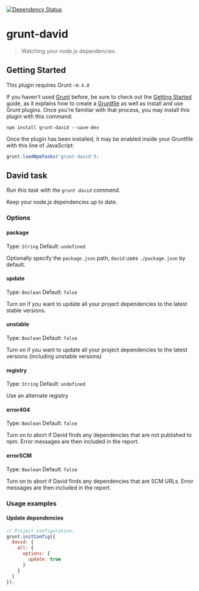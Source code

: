 [![Dependency Status](https://david-dm.org/herrmannplatz/grunt-david.svg)](https://david-dm.org/herrmannplatz/grunt-david)

# grunt-david

> Watching your node.js dependencies.



## Getting Started
This plugin requires Grunt `~0.4.0`

If you haven't used [Grunt](http://gruntjs.com/) before, be sure to check out the [Getting Started](http://gruntjs.com/getting-started) guide, as it explains how to create a [Gruntfile](http://gruntjs.com/sample-gruntfile) as well as install and use Grunt plugins. Once you're familiar with that process, you may install this plugin with this command:

```shell
npm install grunt-david --save-dev
```

Once the plugin has been installed, it may be enabled inside your Gruntfile with this line of JavaScript:

```js
grunt.loadNpmTasks('grunt-david');
```




## David task
_Run this task with the `grunt david` command._

Keep your node.js dependencies up to date.
### Options

#### package
Type: `String`
Default: `undefined`

Optionally specify the `package.json` path, `david` uses `./package.json` by default.

#### update
Type: `Boolean`
Default: `false`

Turn on if you want to update all your project dependencies to the latest stable versions.

#### unstable
Type: `Boolean`
Default: `false`

Turn on if you want to update all your project dependencies to the latest versions (including unstable versions)

#### registry
Type: `String`
Default: `undefined`

Use an alternate registry

#### error404
Type: `Boolean`
Default: `false`

Turn on to abort if David finds any dependencies that are not published to npm. Error messages are then included in the report.

#### errorSCM
Type: `Boolean`
Default: `false`

Turn on to abort if David finds any dependencies that are SCM URLs. Error messages are then included in the report.

### Usage examples

#### Update dependencies

```js
// Project configuration.
grunt.initConfig({
  david: {
    all: {
      options: {
        update: true
      }
    }
  }
});
```
